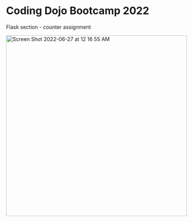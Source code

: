 # Coding Dojo Bootcamp 2022
Flask section - counter assignment

<img width="494" alt="Screen Shot 2022-06-27 at 12 16 55 AM" src="https://user-images.githubusercontent.com/99504059/175872067-bd8ae102-7d69-4f8e-9bb9-c65e2bc2b28c.png">
